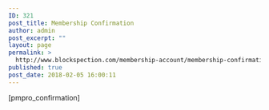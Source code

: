 ```yaml
---
ID: 321
post_title: Membership Confirmation
author: admin
post_excerpt: ""
layout: page
permalink: >
  http://www.blockspection.com/membership-account/membership-confirmation/
published: true
post_date: 2018-02-05 16:00:11
---
```

[pmpro_confirmation]